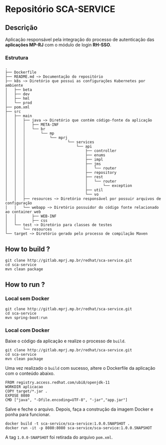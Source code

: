 # Repositório SCA-SERVICE


## Descrição

Aplicação responsável pela integração do processo de autenticação das **aplicações MP-RJ** com o módulo de login **RH-SSO**.

### Estrutura
```
.
├── Dockerfile
├── README.md ~> Documentação do repositório
├── k8s ~> Diretório que possui as configurações Kubernetes por ambiente
│   ├── beta
│   ├── dev
│   ├── hml
│   └── prod
├── pom.xml
├── src
│   ├── main
│   │   ├── java ~> Diretório que contém código-fonte da aplicação
│   │   │   ├── META-INF
│   │   │   └── br
│   │   │       └── mp
│   │   │           └── mprj
│   │   │                   └── services
│   │   │                       └── api
│   │   │                           ├── controller
│   │   │                           ├── enums
│   │   │                           ├── impl
│   │   │                           ├── jms
│   │   │                           │   └── router
│   │   │                           ├── repository
│   │   │                           ├── rest
│   │   │                           │   └── router
│   │   │                           │       └── exception
│   │   │                           ├── util
│   │   │                           └── vo
│   │   ├── resources ~> Diretório responsável por possuir arquivos de configuração
│   │   └── webapp ~> Diretório possuidor do código fonte relacionado ao container web
│   │       ├── WEB-INF
│   │       ├── css
│   └── test ~> Diretório para classes de testes
│       └── resources
└── target ~> Diretório gerado pelo processo de compilação Maven
```

## How to build ?
```
git clone http://gitlab.mprj.mp.br/redhat/sca-service.git
cd sca-service
mvn clean package
```

## How to run ?

### Local sem Docker
```
git clone http://gitlab.mprj.mp.br/redhat/sca-service.git
cd sca-service
mvn spring-boot:run 
```

### Local com Docker
Baixe o código da aplicação e realize o processo de `build`.
```
git clone http://gitlab.mprj.mp.br/redhat/sca-service.git
cd sca-service
mvn clean package
```
Uma vez realizado o `build` com sucesso, altere o Dockerfile da aplicação com o conteúdo abaixo.
```
FROM registry.access.redhat.com/ubi8/openjdk-11
WORKDIR aplicacao
COPY target/*.jar .
EXPOSE 8080
CMD ["java", "-Dfile.encoding=UTF-8", "-jar","app.jar"]
```
Salve e feche o arquivo. Depois, faça a construção da imagem Docker e ponha para funcionar.
```
docker build -t sca-service/sca-service:1.0.0.SNAPSHOT .
docker run -it -p 8080:8080 sca-service/sca-service:1.0.0.SNAPSHOT
```
A tag `1.0.0-SNAPSHOT` foi retirada do arquivo `pom.xml`.

